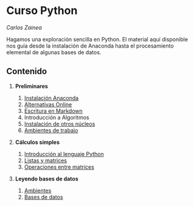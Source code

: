 # Curso Python

*Carlos Zainea*

Hagamos una exploración sencilla en Python. El material aquí disponible nos guía desde la instalación de Anaconda hasta el procesamiento elemental de algunas bases de datos. 

## Contenido

1. **Preliminares**
    1. [Instalación Anaconda ](https://github.com/Izainea/Curso-Python/blob/master/Cuadernos/Instalaci%C3%B3n-de-Anaconda.ipynb)
    2. [Alternativas Online](https://github.com/Izainea/Curso-Python/blob/master/Cuadernos/Alternativas-Online.ipynb)
    3. [Escritura en Markdown](https://daringfireball.net/projects/markdown/basics)
    4. Introducción a Algoritmos
    5. [Instalación de otros núcleos](https://github.com/Izainea/Curso-Python/blob/master/Cuadernos/Instalando_Kernels.ipynb)
    6. [Ambientes de trabajo](https://github.com/Izainea/Curso-Python/blob/master/Cuadernos/Ambientes.ipynb)
  
2. **Cálculos simples**
    1. [Introducción al lenguaje Python](https://github.com/Izainea/Curso-Python/blob/master/Cuadernos/Introducci%C3%B3n%20al%20lenguaje%20Python.ipynb)
    3. [Listas y matrices](https://github.com/Izainea/Curso-Python/blob/master/Cuadernos/Listas%20y%20arreglos%20de%20Python.ipynb)
    4. [Operaciones entre matrices](https://github.com/Izainea/Curso-Python/blob/master/Cuadernos/Numpy.ipynb)
    
3. **Leyendo bases de datos**	
    1. [Ambientes](https://github.com/Izainea/Curso-Python/blob/master/Cuadernos/Ambientes.ipynb)
    2. [Bases de datos](https://github.com/Izainea/Curso-Python/blob/master/Cuadernos/Pandas-C.ipynb)
   

    

